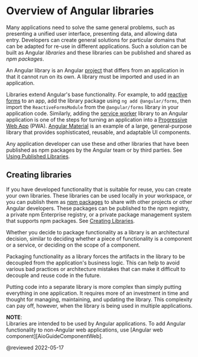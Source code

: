 # Overview of Angular libraries

Many applications need to solve the same general problems, such as presenting a unified user interface, presenting data, and allowing data entry.
Developers can create general solutions for particular domains that can be adapted for re-use in different applications.
Such a solution can be built as Angular *libraries* and these libraries can be published and shared as *npm packages*.

An Angular library is an Angular [project](guide/glossary#project) that differs from an application in that it cannot run on its own.
A library must be imported and used in an application.

Libraries extend Angular's base functionality.
For example, to add [reactive forms](guide/reactive-forms) to an app, add the library package using `ng add @angular/forms`, then import the `ReactiveFormsModule` from the `@angular/forms` library in your application code.
Similarly, adding the [service worker](guide/service-worker-intro) library to an Angular application is one of the steps for turning an application into a [Progressive Web App](https://developers.google.com/web/progressive-web-apps) \(PWA\).
[Angular Material](https://material.angular.io) is an example of a large, general-purpose library that provides sophisticated, reusable, and adaptable UI components.

Any application developer can use these and other libraries that have been published as npm packages by the Angular team or by third parties.
See [Using Published Libraries](guide/using-libraries).

## Creating libraries

If you have developed functionality that is suitable for reuse, you can create your own libraries.
These libraries can be used locally in your workspace, or you can publish them as [npm packages](guide/npm-packages) to share with other projects or other Angular developers.
These packages can be published to the npm registry, a private npm Enterprise registry, or a private package management system that supports npm packages.
See [Creating Libraries](guide/creating-libraries).

Whether you decide to package functionality as a library is an architectural decision, similar to deciding whether a piece of functionality is a component or a service, or deciding on the scope of a component.

Packaging functionality as a library forces the artifacts in the library to be decoupled from the application's business logic.
This can help to avoid various bad practices or architecture mistakes that can make it difficult to decouple and reuse code in the future.

Putting code into a separate library is more complex than simply putting everything in one application.
It requires more of an investment in time and thought for managing, maintaining, and updating the library.
This complexity can pay off, however, when the library is being used in multiple applications.

<div class="alert is-helpful">

**NOTE**: <br />
Libraries are intended to be used by Angular applications.
To add Angular functionality to non-Angular web applications, use [Angular web component][AioGuideComponentWeb].

</div>

<!-- links -->

[AioGuideElementCustomElement]: guide/element/custom-element

<!-- "Understand custom element | Angular" -->

<!-- external links -->

<!-- end links -->

@reviewed 2022-05-17

